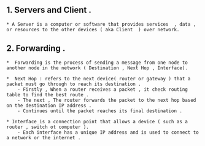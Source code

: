 ## 1. Servers and Client .
    * A Server is a computer or software that provides services  , data , or resources to the other devices ( aka Client  ) over network. 

## 2. Forwarding .
    *  Forwarding is the process of sending a message from one node to another node in the network ( Destination , Next Hop , Interface).

    *  Next Hop : refers to the next device( router or gateway ) that a packet must go through to reach its destination .
        - Firstly , When a router receives a packet , it check routing table to find the best route .
        - The next , The router forwards the packet to the next hop based on the destination IP address .
        - Continues until the packet reaches its final destination .
    
    * Interface is a connection point that allows a device ( such as a router , switch ot computer ).
        - Each interface has a unique IP address and is used to connect to a network or the internet .
    

        